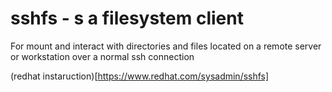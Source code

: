 # sshfs - s a filesystem client

For mount and interact with directories and files located on a remote server or workstation over a normal ssh connection 

(redhat instaruction)[https://www.redhat.com/sysadmin/sshfs]
